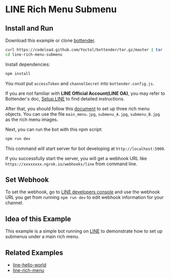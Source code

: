 # LINE Rich Menu Submenu

## Install and Run

Download this example or clone [bottender](https://github.com/Yoctol/bottender).

```sh
curl https://codeload.github.com/Yoctol/bottender/tar.gz/master | tar -xz --strip=2 bottender-master/examples/line-rich-menu-submenu
cd line-rich-menu-submenu
```

Install dependencies:

```sh
npm install
```

You must put `accessToken` and `channelSecret` into `bottender.config.js`.

If you are not familiar with **LINE Official Account(LINE OA)**, you may refer to Bottender's doc, [Setup LINE](https://bottender.js.org/docs/channel-line-setup) to find detailed instructions.

After that, you should follow this [document](https://bottender.js.org/docs/channel-line-rich-menu#set-up-submenu) to set up three rich menu objects. You can use the file `main_menu.jpg`, `submenu_A.jpg`, `submenu_B.jpg` as the rich menu images.

Next, you can run the bot with this npm script:

```sh
npm run dev
```

This command will start server for bot developing at `http://localhost:5000`.

If you successfully start the server, you will get a webhook URL like `https://xxxxxxxx.ngrok.io/webhooks/line` from command line.

## Set Webhook

To set the webhook, go to [LINE developers console](https://developers.line.me/console/) and use the webhook URL you get from running `npm run dev` to edit webhook information for your channel.

## Idea of this Example

This example is a simple bot running on [LINE](https://line.me/) to demonstrate how to set up submenus under a main rich menu.

## Related Examples

- [line-hello-world](../line-hello-world)
- [line-rich-menu](../line-rich-menu)
